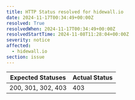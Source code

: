 ```yaml
---
title: HTTP Status resolved for hidewall.io
date: 2024-11-17T00:34:49+00:00Z
resolved: True
resolvedWhen: 2024-11-17T00:34:49+00:00Z
resolvedStartTime: 2024-11-08T11:28:04+00:00Z
severity: notice
affected:
  - hidewall.io
section: issue
---
```


| Expected Statuses | Actual Status  |
|-------------------|----------------|
| 200, 301, 302, 403 | 403 |
